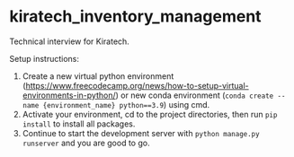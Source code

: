 # kiratech_inventory_management
Technical interview for Kiratech.

Setup instructions:
1. Create a new virtual python environment (https://www.freecodecamp.org/news/how-to-setup-virtual-environments-in-python/) or new conda environment (```conda create --name {environment_name} python==3.9```) using cmd.
2. Activate your environment, cd to the project directories, then run ```pip install``` to install all packages.
3. Continue to start the development server with ```python manage.py runserver``` and you are good to go.
